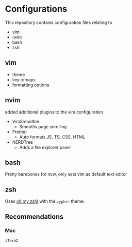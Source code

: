 # Configurations

This repository contains configuration files relating to
- vim
- nvim
- bash
- zsh

## vim
- theme
- key remaps
- formatting options

## nvim
added additional plugins to the vim configuration
- VimSmoothie
    - Smooths page scrolling 
- Prettier
    - Auto formats JS, TS, CSS, HTML
- NERDTree
    - Adds a file explorer panel


## bash
Pretty barebones for now, only sets vim as default text editor

## zsh
Uses [oh my zsh!](https://ohmyz.sh/) with the `cypher` theme.

## Recommendations 
### Mac
`iTerm2`

